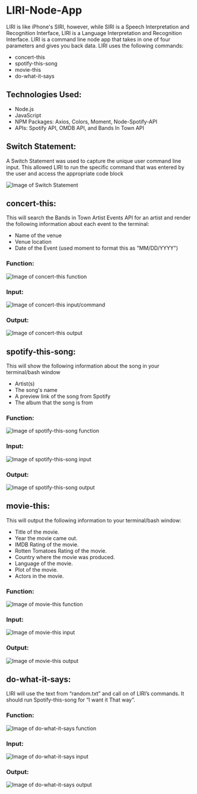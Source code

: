 # LIRI-Node-App

LIRI is like iPhone's SIRI, however, while SIRI is a Speech Interpretation and Recognition Interface, LIRI is a Language Interpretation and Recognition Interface. LIRI is a command line node app that takes in one of four parameters and gives you back data. LIRI uses the following commands:

- concert-this
- spotify-this-song
- movie-this
- do-what-it-says

## Technologies Used:

- Node.js 
- JavaScript
- NPM Packages: Axios, Colors, Moment, Node-Spotify-API
- APIs: Spotify API, OMDB API, and Bands In Town API

## Switch Statement: 

A Switch Statement was used to capture the unique user command line input. This allowed LIRI to run the specific command that was entered by the user and access the appropriate code block

![Image of Switch Statement](Images/switch-case.PNG)

## concert-this:

This will search the Bands in Town Artist Events API for an artist and render the following information about each event to the terminal:

- Name of the venue
- Venue location
- Date of the Event (used moment to format this as "MM/DD/YYYY")


### Function: 

![Image of concert-this function](/Images/concert-this.PNG)

### Input:

![Image of concert-this input/command](/Images/concert-this-command.PNG)


### Output:

![Image of concert-this output](/Images/concert-this-output.PNG)


## spotify-this-song:

This will show the following information about the song in your terminal/bash window

- Artist(s)
- The song's name
- A preview link of the song from Spotify
- The album that the song is from

### Function:

![Image of spotify-this-song function](/Images/spotify-this.PNG)

### Input:

![Image of spotify-this-song input](/Images/spotify-this-input.PNG)

### Output:

![Image of spotify-this-song output](/Images/spotify-this-output.PNG)

## movie-this:

This will output the following information to your terminal/bash window:

- Title of the movie.
- Year the movie came out.
- IMDB Rating of the movie.
- Rotten Tomatoes Rating of the movie.
- Country where the movie was produced.
- Language of the movie.
- Plot of the movie.
- Actors in the movie.

### Function:

![Image of movie-this function](/Images/movie-this.PNG)

### Input:

![Image of movie-this input](/Images/movie-this-input.PNG)

### Output:

![Image of movie-this output](/Images/movie-this-output.PNG)

## do-what-it-says:

LIRI will use the text from “random.txt” and call on of LIRI’s commands. It should run Spotify-this-song for “I want it That way”.

### Function:

![Image of do-what-it-says function](/Images/do-what-it-says.PNG)

### Input:

![Image of do-what-it-says input](/Images/do-what-it-says-input.PNG)

### Output:

![Image of do-what-it-says output](/Images/do-what-it-says-output.PNG)
